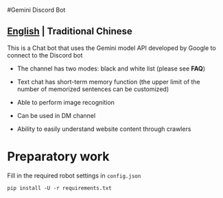 #Gemini Discord Bot

## [English](README_EN.md) | Traditional Chinese

This is a Chat bot that uses the Gemini model API developed by Google to connect to the Discord bot

- The channel has two modes: black and white list (please see **FAQ**)

- Text chat has short-term memory function (the upper limit of the number of memorized sentences can be customized)

- Able to perform image recognition

- Can be used in DM channel

- Ability to easily understand website content through crawlers

# Preparatory work

Fill in the required robot settings in `config.json`

```
pip install -U -r requirements.txt
```
